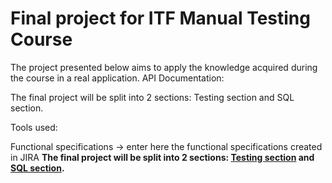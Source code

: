 # Final project for ITF Manual Testing Course
The project presented below aims to apply the knowledge acquired during the course in a real application.
API Documentation:

The final project will be split into 2 sections: Testing section and SQL section.

Tools used:

Functional specifications
-> enter here the functional specifications created in JIRA
**The final project will be split into 2 sections: [Testing section](https://github.com/julai215/itf_final_project_example_and_portofolio/blob/main/Final%20Project/README.md#1-testing-section) and [SQL section](https://github.com/julai215/itf_final_project_example_and_portofolio/blob/main/Final%20Project/README.md#2-sql-section).**
